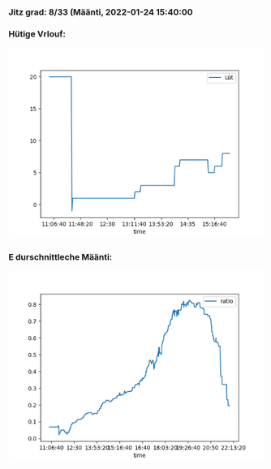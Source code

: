 ### Jitz grad: 8/33 (Määnti, 2022-01-24 15:40:00

### Hütige Vrlouf:
![Graph](Today.png)

### E durschnittleche Määnti:
![Graph](Määnti.png)